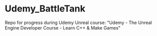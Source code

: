 # Udemy_BattleTank
 
Repo for progress during Udemy Unreal course:
"Udemy - The Unreal Engine Developer Course - Learn C++ & Make Games"